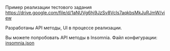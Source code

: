 Пример реализации тестового задания https://drive.google.com/file/d/1aNUVg6hj9JzSv8VcIs7aqkbsMkJuRJmW/view

Разработаны API методы, UI в процессе реализации.

Вы можете попробовать API методы в Insomnia. Файл конфигурации: <a href=https://github.com/vtoropchin2/meshgrouptest/blob/master/insomnia.json>insomnia.json</a>
